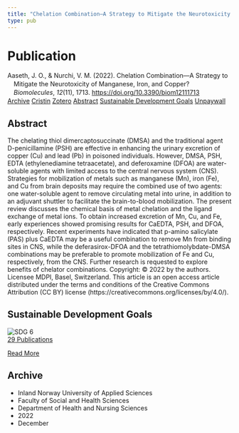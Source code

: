 ```yaml
---
title: "Chelation Combination—A Strategy to Mitigate the Neurotoxicity of Manganese, Iron, and Copper?"
type: pub
---
```

<h1>Publication</h1>
<article id="csl-bib-container-8DQG75QQ" class="csl-bib-container">
  <div class="csl-bib-body" style="line-height: 1.35; padding-left: 1em; text-indent:-1em;">
  <div class="csl-entry">Aaseth, J. O., &amp; Nurchi, V. M. (2022). Chelation Combination&#x2014;A Strategy to Mitigate the Neurotoxicity of Manganese, Iron, and Copper? <i>Biomolecules</i>, <i>12</i>(11), 1713. <a href="https://doi.org/10.3390/biom12111713">https://doi.org/10.3390/biom12111713</a></div>
</div>
  <div class="csl-bib-buttons">
    <a href="#taxonomy-article-8DQG75QQ" class="csl-bib-button">Archive</a>
    <a href="https://app.cristin.no/results/show.jsf?id=2093099" alt="Cristin URL" class="csl-bib-button">Cristin</a>
    <a href="http://zotero.org/groups/5022929/items/8DQG75QQ" alt="Zotero URL" class="csl-bib-button">Zotero</a>
    <a href="#abstract-article-8DQG75QQ" class="csl-bib-button">Abstract</a>
    <a href="#sdg-article-8DQG75QQ" class="csl-bib-button">Sustainable Development Goals</a>
    <a href="https://www.mdpi.com/2218-273X/12/11/1713/pdf?version=1669100325" class="csl-bib-button">Unpaywall</a>
  </div>
  <div id="csl-bib-meta-container-8DQG75QQ"></div>
</article>
<div id="csl-bib-meta-8DQG75QQ" class="csl-bib-meta">
  <article id="abstract-article-8DQG75QQ" class="abstract-article">
    <h1>Abstract</h1>
    The chelating thiol dimercaptosuccinate (DMSA) and the traditional agent D-penicillamine (PSH) are effective in enhancing the urinary excretion of copper (Cu) and lead (Pb) in poisoned individuals. However, DMSA, PSH, EDTA (ethylenediamine tetraacetate), and deferoxamine (DFOA) are water-soluble agents with limited access to the central nervous system (CNS). Strategies for mobilization of metals such as manganese (Mn), iron (Fe), and Cu from brain deposits may require the combined use of two agents: one water-soluble agent to remove circulating metal into urine, in addition to an adjuvant shuttler to facilitate the brain-to-blood mobilization. The present review discusses the chemical basis of metal chelation and the ligand exchange of metal ions. To obtain increased excretion of Mn, Cu, and Fe, early experiences showed promising results for CaEDTA, PSH, and DFOA, respectively. Recent experiments have indicated that p-amino salicylate (PAS) plus CaEDTA may be a useful combination to remove Mn from binding sites in CNS, while the deferasirox-DFOA and the tetrathiomolybdate-DMSA combinations may be preferable to promote mobilization of Fe and Cu, respectively, from the CNS. Further research is requested to explore benefits of chelator combinations. 
Copyright: © 2022 by the authors. Licensee MDPI, Basel, Switzerland. This article is an open access article distributed under the terms and conditions of the Creative Commons Attribution (CC BY) license (https://creativecommons.org/licenses/by/4.0/).
  </article>
  <article id="sdg-article-8DQG75QQ" class="sdg-article">
    <h1>Sustainable Development Goals</h1>
    <div class="sdg-container"><div id="sdg6" class="sdg">
<img src="{{< params subfolder >}}images/sdg/sdg06_en.png" class="image" alt="SDG 6">
<div class="sdg-overlay">
<a href="{{< params subfolder >}}en/archive/?sdg=6#archive" class="sdg-publication-count"><span>29</span> Publications</a>
<p><a href="https://sdgs.un.org/goals/goal6" class="sdg-read-more">Read More</a></p>
</div>
</div></div>
  </article>
  <article id="taxonomy-article-8DQG75QQ" class="taxonomy-article">
    <h1>Archive</h1>
    <ul>
      <li>Inland Norway University of Applied Sciences</li>
      <li>Faculty of Social and Health Sciences</li>
      <li>Department of Health and Nursing Sciences</li>
      <li>2022</li>
      <li>December</li>
    </ul>
  </article>
</div>
